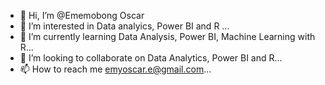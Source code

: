 - 👋 Hi, I’m @Ememobong Oscar
- 👀 I’m interested in Data analyics, Power BI and R ...
- 🌱 I’m currently learning Data Analysis, Power BI, Machine Learning with R...
- 💞️ I’m looking to collaborate on Data Analytics, Power BI and R...
- 📫 How to reach me emyoscar.e@gmail.com...

<!---
EmemobongO/EmemobongO is a ✨ special ✨ repository because its `README.md` (this file) appears on your GitHub profile.
You can click the Preview link to take a look at your changes.
--->
